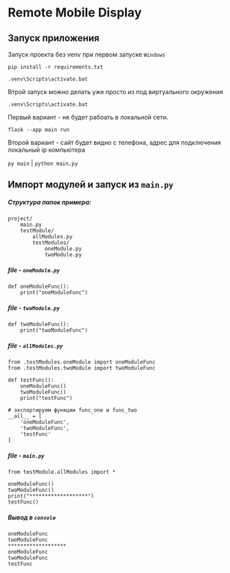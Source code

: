# Remote Mobile Display

## Запуск приложения 

Запуск проекта без venv при первом запуске `Windows`

`pip install -r requirements.txt`

`.venv\Scripts\activate.bat`

Втрой запуск можно делать уже просто из под виртуального окружения

`.venv\Scripts\activate.bat`

Первый вариант - не будет рабоать в локальной сети. 

`flask --app main run`

Второй вариант - сайт будет видно с телефона, адрес для подключения локальный ip компьютера

`py main` | `python main.py`

## Импорт модулей и запуск из `main.py`

##### Структура папок примера:
```
project/
    main.py
    testModule/
        allModules.py
        testModules/
            oneModule.py
            twoModule.py
```

##### file - `oneModule.py`

```
def oneModuleFunc():
    print("oneModuleFunc")
```

##### file - `twoModule.py`
```
def twoModuleFunc():
    print("twoModuleFunc")
```

##### file - `allModules.py`
```
from .testModules.oneModule import oneModuleFunc
from .testModules.twoModule import twoModuleFunc 

def testFunc():
    oneModuleFunc()
    twoModuleFunc()
    print("testFunc")

# экспортируем функции func_one и func_two
__all__ = [
    'oneModuleFunc', 
    'twoModuleFunc',
    'testFunc'
]
```

##### file - `main.py`
```
from testModule.allModules import *

oneModuleFunc()
twoModuleFunc()
print("*******************")
testFunc()
```

##### Вывод в `console`

```
oneModuleFunc
twoModuleFunc
*******************
oneModuleFunc
twoModuleFunc
testFunc
```